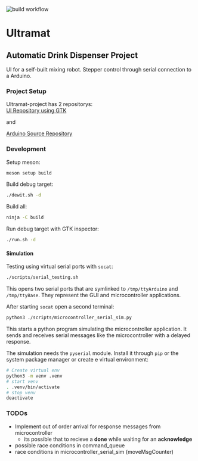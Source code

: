 ![build workflow](https://github.com/KleinSpeedy/Ultramat/actions/workflows/c-cpp.yml/badge.svg)

# Ultramat
## Automatic Drink Dispenser Project

UI for a self-built mixing robot.
Stepper control through serial connection to a Arduino.

### Project Setup

Ultramat-project has 2 repositorys:  
[UI Repository using GTK](https://github.com/KleinSpeedy/Ultramat)

and  

[Arduino Source Repository](https://github.com/KleinSpeedy/Ultramat-Arduino)

### Development

Setup meson:
```sh
meson setup build
```

Build debug target:
```sh
./dewit.sh -d
```

Build all:
```sh
ninja -C build
```

Run debug target with GTK inspector:
```sh
./run.sh -d
```

#### Simulation

Testing using virtual serial ports with `socat`:
```sh
./scripts/serial_testing.sh
```
This opens two serial ports that are symlinked to `/tmp/ttyArduino` and
`/tmp/ttyBase`.
They represent the GUI and microcontroller applications.

After starting `socat` open a second terminal:
```sh
python3 ./scripts/microcontroller_serial_sim.py
```
This starts a python program simulating the microcontroller application.
It sends and receives serial messages like the microcontroller with a delayed
response.

The simulation needs the `pyserial` module.
Install it through `pip` or the system package manager or create e virtual
environment:
```sh
# Create virtual env
python3 -m venv .venv
# start venv
. .venv/bin/activate
# stop venv
deactivate
```

### TODOs

- Implement out of order arrival for response messages from microcontroller
    - its possible that to recieve a **done** while waiting for an **acknowledge**
- possible race conditions in command_queue
- race conditions in microcontroller_serial_sim (moveMsgCounter)
